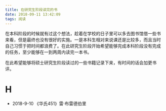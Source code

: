 ```yaml
---
title: 在研究生阶段读完的书
date: 2018-09-11 13:42:09
tags: 阅读
---
```


在本科阶段的时候就有过这个想法，趁着在学校的日子里可以多去图书馆借一些书来看，但是最终也没有很好的实施。一是本科生相对来说课还是比较多，而且当时自己习惯于把时间都浪费了。在此研究生阶段开始希望能够完成本科阶段没有完成的任务，至少能够在一到两周内读完一本书。

在此希望能够将硕士研究生阶段读过的一些书籍记录下来，有时间的话会加更书评。

# H

* 2018-9-10 《华氏451》雷·布雷德伯里

